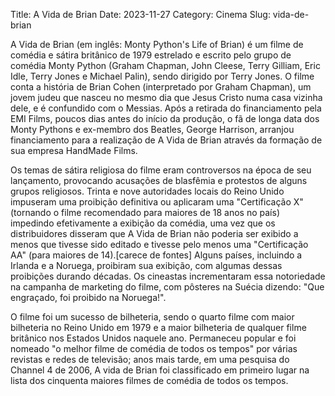 Title: A Vida de Brian
Date: 2023-11-27
Category: Cinema
Slug: vida-de-brian

A Vida de Brian (em inglês: Monty Python's Life of Brian) é um filme de comédia e sátira britânico de 1979 estrelado e escrito pelo grupo de comédia Monty Python (Graham Chapman, John Cleese, Terry Gilliam, Eric Idle, Terry Jones e Michael Palin), sendo dirigido por Terry Jones. O filme conta a história de Brian Cohen (interpretado por Graham Chapman), um jovem judeu que nasceu no mesmo dia que Jesus Cristo numa casa vizinha dele, e é confundido com o Messias. Após a retirada do financiamento pela EMI Films, poucos dias antes do início da produção, o fã de longa data dos Monty Pythons e ex-membro dos Beatles, George Harrison, arranjou financiamento para a realização de A Vida de Brian através da formação de sua empresa HandMade Films.

Os temas de sátira religiosa do filme eram controversos na época de seu lançamento, provocando acusações de blasfêmia e protestos de alguns grupos religiosos. Trinta e nove autoridades locais do Reino Unido impuseram uma proibição definitiva ou aplicaram uma "Certificação X" (tornando o filme recomendado para maiores de 18 anos no país) impedindo efetivamente a exibição da comédia, uma vez que os distribuidores disseram que A Vida de Brian não poderia ser exibido a menos que tivesse sido editado e tivesse pelo menos uma "Certificação AA" (para maiores de 14).[carece de fontes] Alguns países, incluindo a Irlanda e a Noruega, proibiram sua exibição, com algumas dessas proibições durando décadas. Os cineastas incrementaram essa notoriedade na campanha de marketing do filme, com pôsteres na Suécia dizendo: "Que engraçado, foi proibido na Noruega!".

O filme foi um sucesso de bilheteria, sendo o quarto filme com maior bilheteria no Reino Unido em 1979 e a maior bilheteria de qualquer filme britânico nos Estados Unidos naquele ano. Permaneceu popular e foi nomeado "o melhor filme de comédia de todos os tempos" por várias revistas e redes de televisão; anos mais tarde, em uma pesquisa do Channel 4 de 2006, A vida de Brian foi classificado em primeiro lugar na lista dos cinquenta maiores filmes de comédia de todos os tempos.